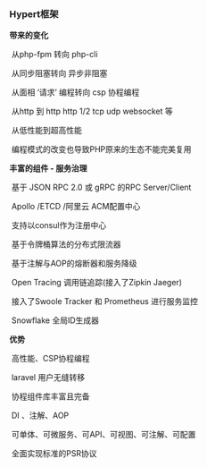 ### Hypert框架

**带来的变化**

​	从php-fpm 转向 php-cli

​	从同步阻塞转向 异步非阻塞

​	从面相 ‘请求’ 编程转向 csp 协程编程

​	从http 到 http http 1/2 tcp udp websocket 等

​	从低性能到超高性能

​	编程模式的改变也导致PHP原来的生态不能完美复用

**丰富的组件 - 服务治理**

​	基于 JSON RPC 2.0 或 gRPC 的RPC Server/Client

​	Apollo /ETCD /阿里云 ACM配置中心

​	支持以consul作为注册中心

​	基于令牌桶算法的分布式限流器

​	基于注解与AOP的熔断器和服务降级

​	Open Tracing 调用链追踪(接入了Zipkin Jaeger)

​	接入了Swoole Tracker 和 Prometheus 进行服务监控

​	Snowflake 全局ID生成器

**优势**

​	高性能、CSP协程编程

​	laravel 用户无缝转移

​	协程组件库丰富且完备

​	DI 、注解、AOP

​	可单体、可微服务、可API、可视图、可注解、可配置

​	全面实现标准的PSR协议

